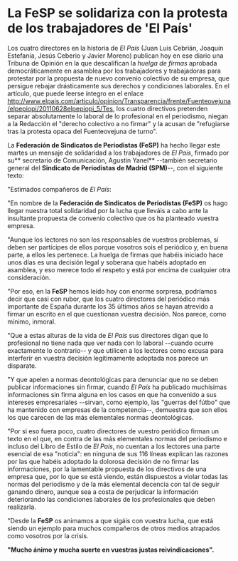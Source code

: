 # La FeSP se solidariza con la protesta de los trabajadores de 'El País'

Los cuatro directores en la historia de *El País* (Juan Luis Cebrián, Joaquín Estefanía, Jesús Ceberio y Javier Moreno) publican hoy en ese diario una Tribuna de Opinión en la que descalifican la *huelga de firmas* aprobada democráticamente en asamblea por los trabajadores y trabajadoras para protestar por la propuesta de nuevo convenio colectivo de su empresa, que persigue rebajar drásticamente sus derechos y condiciones laborales. En el artículo, que puede leerse íntegro en el enlace http://www.elpais.com/articulo/opinion/Transparencia/frente/Fuenteovejuna/elpepiopi/20110628elpepiopi_5/Tes, los cuatro directivos pretenden separar absolutamente lo laboral de lo profesional en el periodismo, niegan a la Redacción el "derecho colectivo a no firmar" y la acusan de "refugiarse tras la protesta opaca del Fuenteovejuna de turno".

La **Federación de Sindicatos de Periodistas (FeSP)** ha hecho llegar este martes un mensaje de solidaridad a los trabajadores de *El País*, firmado por su** secretario de Comunicación, Agustín Yanel** --también secretario general del **Sindicato de Periodistas de Madrid (SPM)**--, con el siguiente texto:

"Estimados compañeros de *El País*:

"En nombre de la **Federación de Sindicatos de Periodistas (FeSP)** os hago llegar nuestra total solidaridad por la lucha que lleváis a cabo ante la insultante propuesta de convenio colectivo que os ha planteado vuestra empresa.

"Aunque los lectores no son los responsables de vuestros problemas, sí deben ser partícipes de ellos porque vosotros sois el periódico y, en buena parte, a ellos les pertenece. La huelga de firmas que habéis iniciado hace unos días es una decisión legal y soberana que habéis adoptado en asamblea, y eso merece todo el respeto y está por encima de cualquier otra consideración.

"Por eso, en la **FeSP** hemos leído hoy con enorme sorpresa, podríamos decir que casi con rubor, que los cuatro directores del periódico más importante de España durante los 35 últimos años se hayan atrevido a firmar un escrito en el que cuestionan vuestra decisión. Nos parece, como mínimo, inmoral.

"Que a estas alturas de la vida de *El País* sus directores digan que lo profesional no tiene nada que ver nada con lo laboral --cuando ocurre exactamente lo contrario-- y que utilicen a los lectores como excusa para interferir en vuestra decisión legítimamente adoptada nos parece un disparate.

"Y que apelen a normas deontológicas para denunciar que no se deben publicar informaciones sin firmar, cuando *El País* ha publicado muchísimas informaciones sin firma alguna en los casos en que ha convenido a sus intereses empresariales --sirvan, como ejemplo, las "guerras del fútbo" que ha mantenido con empresas de la competencia--, demuestra que son ellos los que carecen de las más elementales normas deontológicas.

"Por si eso fuera poco, cuatro directores de vuestro periódico firman un texto en el que, en contra de las más elementales normas del periodismo e incluso del Libro de Estilo de *El País*, no cuentan a los lectores una parte esencial de esa "noticia": en ninguna de sus 116 líneas explican las razones por las que habéis adoptado la dolorosa decisión de no firmar las informaciones, por la lamentable propuesta de los directivos de una empresa que, por lo que se está viendo, están dispuestos a violar todas las normas del periodismo y de la más elemental decencia con tal de seguir ganando dinero, aunque sea a costa de perjudicar la información deteriorando las condiciones laborales de los profesionales que deben realizarla.

"Desde la **FeSP** os animamos a que sigáis con vuestra lucha, que está siendo un ejemplo para muchos compañeros de otros medios atrapados como vosotros por la crisis.

**"Mucho ánimo y mucha suerte en vuestras justas reivindicaciones".**
